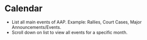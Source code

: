 # **Calendar**

- List all main events of AAP. Example: Rallies, Court Cases, Major Announcements/Events.
- Scroll down on list to view all events for a specific month.